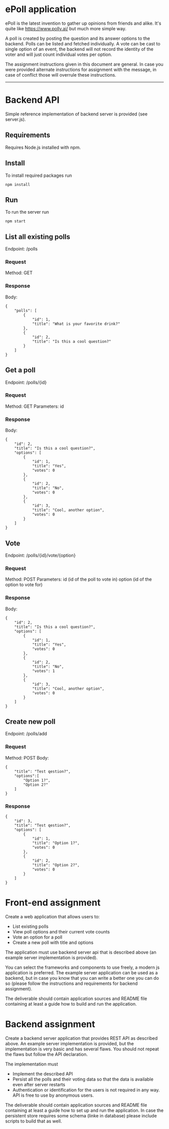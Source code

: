 # ePoll application

ePoll is the latest invention to gather up opinions from friends and alike. It's quite like https://www.polly.ai/ but much more simple way.

A poll is created by posting the question and its answer options to the backend. Polls can be listed and fetched individually. A vote can be cast to single option of an event, the backend will not record the identity of the voter and will just count individual votes per option.

The assignment instructions given in this document are general. In case you were provided alternate instructions for assignment with the message, in case of conflict those will overrule these instructions.

***
# Backend API

Simple reference implementation of backend server is provided (see server.js).

## Requirements 
Requires Node.js installed with npm. 

## Install
To install required packages run
```
npm install 
```

## Run
To run the server run 
```
npm start
```
## List all existing polls
Endpoint: /polls

### Request
Method: GET

### Response
Body:
```
{
    "polls": [
        {
            "id": 1,
            "title": "What is your favorite drink?"
        },
        {
            "id": 2,
            "title": "Is this a cool question?"
        }
    ]
}
```
## Get a poll
Endpoint: /polls/{id}

### Request
Method: GET
Parameters: id

### Response
Body:
```
{
    "id": 2,
    "title": "Is this a cool question?",
    "options": [
        {
            "id": 1,
            "title": "Yes",
            "votes": 0
        },
        {
            "id": 2,
            "title": "No",
            "votes": 0
        },
        {
            "id": 3,
            "title": "Cool, another option",
            "votes": 0
        }
    ]
}
```
## Vote
Endpoint: /polls/{id}/vote/{option}

### Request
Method: POST
Parameters: id (id of the poll to vote in)
            option (id of the option to vote for)

### Response
Body:
```
{
    "id": 2,
    "title": "Is this a cool question?",
    "options": [
        {
            "id": 1,
            "title": "Yes",
            "votes": 0
        },
        {
            "id": 2,
            "title": "No",
            "votes": 1
        },
        {
            "id": 3,
            "title": "Cool, another option",
            "votes": 0
        }
    ]
}
```
## Create new poll
Endpoint: /polls/add

### Request
Method: POST
Body:
```
{
    "title": "Test qestion?",
    "options":[
   		"Option 1?",
   		"Option 2?"
   	]
}
```
### Response
```
{
    "id": 3,
    "title": "Test qestion?",
    "options": [
        {
            "id": 1,
            "title": "Option 1?",
            "votes": 0
        },
        {
            "id": 2,
            "title": "Option 2?",
            "votes": 0
        }
    ]
}
```


# Front-end assignment 
Create a web application that allows users to:
* List existing polls
* View poll options and their current vote counts
* Vote an option for a poll
* Create a new poll with title and options

The application must use backend server api that is described above (an example server implementation is provided).

You can select the frameworks and components to use freely, a modern js application is preferred. The example server application can be used as a backend, but in case you know that you can write a better one you can do so (please follow the instructions and requirements for backend assignment).

The deliverable should contain application sources and README file containing at least a guide how to build and run the application.

# Backend assignment 
Create a backend server application that provides REST API as described above. An example server implementation is provided, but the implementation is very basic and has several flaws. You should not repeat the flaws but follow the API declaration.

The implementation must
* Implement the described API
* Persist all the polls and their voting data so that the data is available even after server restarts
* Authentication or identification for the users is not required in any way. API is free to use by anonymous users.

The deliverable should contain application sources and README file containing at least a guide how to set up and run the application. In case the persistent store requires some schema (linke in database) please include scripts to build that as well.


